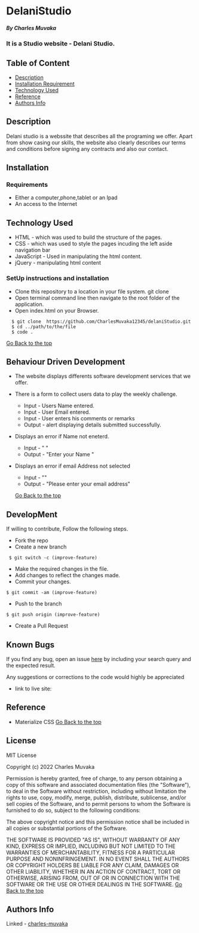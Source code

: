 # DelaniStudio
 ##### By Charles Muvaka
 ### It is a Studio website - Delani Studio.
 ## Table of Content
 + [Description](#description)
 + [Installation Requirement](#Installation)
 + [Technology Used](#technology-used)
 + [Reference](#reference)
 + [Authors Info](#author-Info)
 ## Description
 <p>Delani studio is a webssite that describes all the programing we offer. Apart from show casing our skills, the website also clearly describes our terms and conditions before signing any contracts and also our contact.</p>
 
 ## Installation
 ### Requirements
 * Either a computer,phone,tablet or an Ipad
 * An access to the Internet
 ## Technology Used
 * HTML - which was used to build the structure of the pages.
 * CSS - which was used to style the pages incuding the left aside navigation bar
 * JavaScript - Used in manipulating the html content.
 * jQuery - manipulating html content
 ### SetUp instructions and installation
 * Clone this repository to a location in your file system. git clone 
 * Open terminal command line then navigate to the root folder of the application. 
 * Open index.html on your Browser.
  ```
    $ git clone  https://github.com/CharlesMuvaka12345/delaniStudio.git
    $ cd ../path/to/the/file
    $ code .
   ```
   [Go Back to the top](#Delani-Studio)
 ## Behaviour Driven Development
 * The website displays differents software development services that we offer.
 * There is a form to collect users data to play the weekly challenge.
   *  Input - Users Name entered.
   *  Input - User Email entered.
   *  Input - User enters his comments or remarks
   *  Output - alert displaying details submitted successfully. 
 * Displays an error if Name not eneterd.
   *  Input - " "
   *  Output - "Enter your Name "
 * Displays an error if email Address not selected
   * Input - ""
   * Output - "Please enter your email address"

   [Go Back to the top](#Delani-Studio)
 ## DevelopMent
 <p> If willing to contribute, Follow the following steps.</p>

 * Fork the repo
 * Create a new branch 
 ```
  $ git switch -c (improve-feature)
  ```
 * Make the required changes in the file.
 * Add changes to reflect the changes made.
 * Commit your changes.
  ```
  $ git commit -am (improve-feature)
  ```
 * Push to the branch
  ```
  $ git push origin (improve-feature)
   ```
 * Create a Pull Request

 ## Known Bugs
 <p>If you find any bug, open an issue <a href="https://github.com/CharlesMuvaka12345/delaniStudio/issues">here</a> by including your search query and the expected result.</p>
 <p>Any suggestions or corrections to the code would highly be appreciated</p>

  * link to live site:  

 ## Reference
 * Materialize CSS
 [Go Back to the top](#Delani-Studio)

  ## License 
 MIT License

Copyright (c) 2022 Charles Muvaka

Permission is hereby granted, free of charge, to any person obtaining a copy
of this software and associated documentation files (the "Software"), to deal
in the Software without restriction, including without limitation the rights
to use, copy, modify, merge, publish, distribute, sublicense, and/or sell
copies of the Software, and to permit persons to whom the Software is
furnished to do so, subject to the following conditions:

The above copyright notice and this permission notice shall be included in all
copies or substantial portions of the Software.

THE SOFTWARE IS PROVIDED "AS IS", WITHOUT WARRANTY OF ANY KIND, EXPRESS OR
IMPLIED, INCLUDING BUT NOT LIMITED TO THE WARRANTIES OF MERCHANTABILITY,
FITNESS FOR A PARTICULAR PURPOSE AND NONINFRINGEMENT. IN NO EVENT SHALL THE
AUTHORS OR COPYRIGHT HOLDERS BE LIABLE FOR ANY CLAIM, DAMAGES OR OTHER
LIABILITY, WHETHER IN AN ACTION OF CONTRACT, TORT OR OTHERWISE, ARISING FROM,
OUT OF OR IN CONNECTION WITH THE SOFTWARE OR THE USE OR OTHER DEALINGS IN THE
SOFTWARE.
[Go Back to the top](#Delani-Studio)
 ## Authors Info
 Linked - [charles-muvaka](https://ke.linkedin.com/in/charles-muvaka-bb958910a)